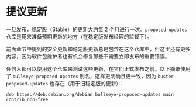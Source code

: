 # 提议更新

一旦发布，稳定版（Stable）的更新大约每 2 个月进行一次。`proposed-updates` 仓库是用来准备预期更新的地方（在稳定版发布经理的监督下）。

前面章节中提到的安全更新和稳定版更新总是包含在这个仓库中，但这里还有更多内容，因为软件包维护者也有机会修复那些不需要立即发布的重要错误。

任何人都可以使用这个仓库来测试这些更新，在它们正式发布之前。以下摘录使用了 `bullseye-proposed-updates` 别名，这样更明确且更一致，因为 `buster-proposed-updates` 也存在（用于旧稳定版的更新）：

```
deb https://deb.debian.org/debian bullseye-proposed-updates main contrib non-free
```